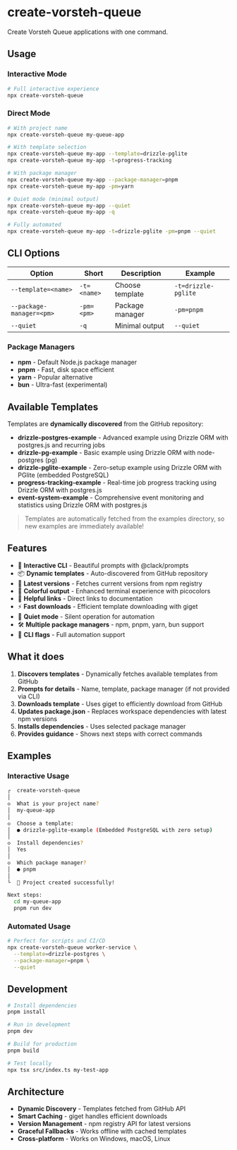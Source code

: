 # create-vorsteh-queue

Create Vorsteh Queue applications with one command.

## Usage

### Interactive Mode

```bash
# Full interactive experience
npx create-vorsteh-queue
```

### Direct Mode

```bash
# With project name
npx create-vorsteh-queue my-queue-app

# With template selection
npx create-vorsteh-queue my-app --template=drizzle-pglite
npx create-vorsteh-queue my-app -t=progress-tracking

# With package manager
npx create-vorsteh-queue my-app --package-manager=pnpm
npx create-vorsteh-queue my-app -pm=yarn

# Quiet mode (minimal output)
npx create-vorsteh-queue my-app --quiet
npx create-vorsteh-queue my-app -q

# Fully automated
npx create-vorsteh-queue my-app -t=drizzle-pglite -pm=pnpm --quiet
```

## CLI Options

| Option                   | Short       | Description     | Example             |
| ------------------------ | ----------- | --------------- | ------------------- |
| `--template=<name>`      | `-t=<name>` | Choose template | `-t=drizzle-pglite` |
| `--package-manager=<pm>` | `-pm=<pm>`  | Package manager | `-pm=pnpm`          |
| `--quiet`                | `-q`        | Minimal output  | `--quiet`           |

### Package Managers

- **npm** - Default Node.js package manager
- **pnpm** - Fast, disk space efficient
- **yarn** - Popular alternative
- **bun** - Ultra-fast (experimental)

## Available Templates

Templates are **dynamically discovered** from the GitHub repository:

- **drizzle-postgres-example** - Advanced example using Drizzle ORM with postgres.js and recurring jobs
- **drizzle-pg-example** - Basic example using Drizzle ORM with node-postgres (pg)
- **drizzle-pglite-example** - Zero-setup example using Drizzle ORM with PGlite (embedded PostgreSQL)
- **progress-tracking-example** - Real-time job progress tracking using Drizzle ORM with postgres.js
- **event-system-example** - Comprehensive event monitoring and statistics using Drizzle ORM with postgres.js

> Templates are automatically fetched from the examples directory, so new examples are immediately available!

## Features

- 🚀 **Interactive CLI** - Beautiful prompts with @clack/prompts
- 📦 **Dynamic templates** - Auto-discovered from GitHub repository
- 🔄 **Latest versions** - Fetches current versions from npm registry
- 🎨 **Colorful output** - Enhanced terminal experience with picocolors
- 🔗 **Helpful links** - Direct links to documentation
- ⚡ **Fast downloads** - Efficient template downloading with giget
- 🤫 **Quiet mode** - Silent operation for automation
- 🛠️ **Multiple package managers** - npm, pnpm, yarn, bun support
- 🎯 **CLI flags** - Full automation support

## What it does

1. **Discovers templates** - Dynamically fetches available templates from GitHub
2. **Prompts for details** - Name, template, package manager (if not provided via CLI)
3. **Downloads template** - Uses giget to efficiently download from GitHub
4. **Updates package.json** - Replaces workspace dependencies with latest npm versions
5. **Installs dependencies** - Uses selected package manager
6. **Provides guidance** - Shows next steps with correct commands

## Examples

### Interactive Usage

```bash
┌  create-vorsteh-queue
│
◇  What is your project name?
│  my-queue-app
│
◇  Choose a template:
│  ● drizzle-pglite-example (Embedded PostgreSQL with zero setup)
│
◇  Install dependencies?
│  Yes
│
◇  Which package manager?
│  ● pnpm
│
└  🎉 Project created successfully!

Next steps:
  cd my-queue-app
  pnpm run dev
```

### Automated Usage

```bash
# Perfect for scripts and CI/CD
npx create-vorsteh-queue worker-service \
  --template=drizzle-postgres \
  --package-manager=pnpm \
  --quiet
```

## Development

```bash
# Install dependencies
pnpm install

# Run in development
pnpm dev

# Build for production
pnpm build

# Test locally
npx tsx src/index.ts my-test-app
```

## Architecture

- **Dynamic Discovery** - Templates fetched from GitHub API
- **Smart Caching** - giget handles efficient downloads
- **Version Management** - npm registry API for latest versions
- **Graceful Fallbacks** - Works offline with cached templates
- **Cross-platform** - Works on Windows, macOS, Linux
